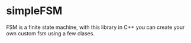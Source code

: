 # simpleFSM
FSM is a finite state machine, with this library in C++ you can create your own custom fsm using a few clases.
